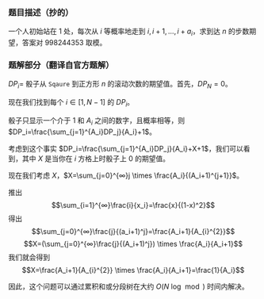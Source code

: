 ### 题目描述（抄的）
一个人初始站在 $1$ 处，每次从 $i$ 等概率地走到  $i,i+1,\ldots,i+a_i$，求到达 $n$ 的步数期望，答案对 $998244353$ 取模。

### 题解部分（翻译自官方题解）

 
$DP_i=$ 骰子从 `Sqaure` 到正方形 $n$ 的滚动次数的期望值。首先，$DP_N=0$。

现在我们找到每个 $i \in [1,N-1]$ 的 $DP_i$。


骰子只显示一个介于 $1$ 和 $A_i$ 之间的数字，且概率相等，则 $DP_i=\frac{\sum_{j=1}^{A_i}DP_j}{A_i}+1$。

 
考虑到这个事实 $DP_i=\frac{\sum_{j=1}^{A_i}DP_j}{A_i}+X+1$，我们可以看到，其中 $X$ 是当你在 $i$ 方格上时骰子上 $0$ 的期望值。

现在我们考虑 $X$，$X=\sum_{j=0}^{∞}j \times \frac{A_i}{(A_i+1)^{j+1}}$。

推出
$$\sum_{i=1}^{∞}\frac{i}{x_i}=\frac{x}{(1-x)^2}$$
得出
$$\sum_{j=0}^{∞}\frac{j}{(a_i+1)^j}=\frac{A_i+1}{A_{i}^{2}}$$
$$X=(\sum_{j=0}^{∞}\frac{j}{(A_i+1)^j}) \times \frac{A_i}{A_i+1}$$
我们就会得到
$$X=\frac{A_i+1}{A_{i}^{2}} \times \frac{A_i}{A_i+1}=\frac{1}{A_i}$$

因此，这个问题可以通过累积和或分段树在大约 $O(N\ \text{log}\ \bmod)$ 时间内解决。